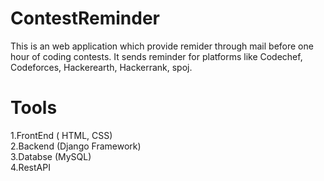 # ContestReminder
This is an web application which provide remider through mail before one hour of coding contests.
It sends reminder for platforms like Codechef, Codeforces, Hackerearth, Hackerrank, spoj.
# Tools
1.FrontEnd ( HTML, CSS) </br>
2.Backend  (Django Framework) </br>
3.Databse  (MySQL)</br>
4.RestAPI</br>
